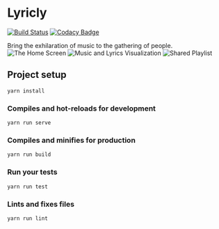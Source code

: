 # Lyricly

[![Build Status](https://travis-ci.com/Neo-Zhixing/GatherPlay.svg?branch=master)](https://travis-ci.com/Neo-Zhixing/GatherPlay)
[![Codacy Badge](https://api.codacy.com/project/badge/Grade/b330587442154a3c91d43f81e8e5b603)](https://app.codacy.com/app/Neo-Zhixing/GatherPlay?utm_source=github.com&utm_medium=referral&utm_content=Neo-Zhixing/GatherPlay&utm_campaign=Badge_Grade_Settings)

Bring the exhilaration of music to the gathering of people.
![The Home Screen](https://challengepost-s3-challengepost.netdna-ssl.com/photos/production/software_photos/000/694/650/datas/gallery.jpg)
![Music and Lyrics Visualization](https://challengepost-s3-challengepost.netdna-ssl.com/photos/production/software_photos/000/694/652/datas/gallery.jpg)
![Shared Playlist](https://challengepost-s3-challengepost.netdna-ssl.com/photos/production/software_photos/000/694/649/datas/gallery.jpg)


## Project setup
```
yarn install
```

### Compiles and hot-reloads for development
```
yarn run serve
```

### Compiles and minifies for production
```
yarn run build
```

### Run your tests
```
yarn run test
```

### Lints and fixes files
```
yarn run lint
```
